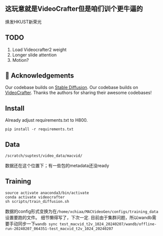 ## 这玩意就是VideoCrafter但是咱们训个更牛逼的
焕发HKUST新荣光

## TODO
1. Load Videocrafter2 weight
2. Longer slide attention
3. Motion?



## 🤗 Acknowledgements
Our codebase builds on [Stable Diffusion](https://github.com/Stability-AI/stablediffusion). 
Our codebase builds on [VideoCrafter](https://github.com/litwellchi/VideoCrafter.git). 
Thanks the authors for sharing their awesome codebases! 

## Install
Already adjust requirements.txt to H800.
```shell
pip install -r requirements.txt
```
## Data 
```
/scratch/suptest/video_data/macvid/
```
数据还在这个位置下；有一些包的metadata还没ready


## Training
```shell
source activate anaconda3/bin/activate
conda activate videocrafter
sh scripts/train_diffusion.sh
```
数据的config形式变换为在`/home/xchiaa/MACVideoGen/configs/training_data`设置要跑的文件。
细节懒得写了，下次一定.
目前由于集群问题，所以wandb需要手动同步一下`wandb sync test_macvid_t2v_1024_20240207/wandb/offline-run-20240207_064351-test_macvid_t2v_1024_20240207`
